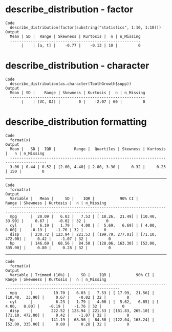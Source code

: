 # describe_distribution - factor

    Code
      describe_distribution(factor(substring("statistics", 1:10, 1:10)))
    Output
      Mean | SD |  Range | Skewness | Kurtosis |  n | n_Missing
      ---------------------------------------------------------
           |    | [a, t] |    -0.77 |    -0.13 | 10 |         0

# describe_distribution - character

    Code
      describe_distribution(as.character(ToothGrowth$supp))
    Output
      Mean | SD |    Range | Skewness | Kurtosis |  n | n_Missing
      -----------------------------------------------------------
           |    | [VC, OJ] |        0 |    -2.07 | 60 |         0

# describe_distribution formatting

    Code
      format(x)
    Output
      Mean |   SD |  IQR |        Range |  Quartiles | Skewness | Kurtosis |   n | n_Missing
      --------------------------------------------------------------------------------------
      3.06 | 0.44 | 0.52 | [2.00, 4.40] | 2.80, 3.30 |     0.32 |     0.23 | 150 |         0

---

    Code
      format(x)
    Output
      Variable |   Mean |     SD |    IQR |           90% CI |           Range | Skewness | Kurtosis |  n | n_Missing
      ---------------------------------------------------------------------------------------------------------------
      mpg      |  20.09 |   6.03 |   7.53 | [ 18.26,  21.49] | [10.40,  33.90] |     0.67 |    -0.02 | 32 |         0
      cyl      |   6.19 |   1.79 |   4.00 | [  5.69,   6.69] | [ 4.00,   8.00] |    -0.19 |    -1.76 | 32 |         0
      disp     | 230.72 | 123.94 | 221.53 | [199.79, 277.01] | [71.10, 472.00] |     0.42 |    -1.07 | 32 |         0
      hp       | 146.69 |  68.56 |  84.50 | [128.06, 163.30] | [52.00, 335.00] |     0.80 |     0.28 | 32 |         0

---

    Code
      format(x)
    Output
      Variable | Trimmed (10%) |     SD |    IQR |           90% CI |           Range | Skewness | Kurtosis |  n | n_Missing
      ----------------------------------------------------------------------------------------------------------------------
      mpg      |         19.70 |   6.03 |   7.53 | [ 17.99,  21.56] | [10.40,  33.90] |     0.67 |    -0.02 | 32 |         0
      cyl      |          6.23 |   1.79 |   4.00 | [  5.62,   6.85] | [ 4.00,   8.00] |    -0.19 |    -1.76 | 32 |         0
      disp     |        222.52 | 123.94 | 221.53 | [181.83, 265.10] | [71.10, 472.00] |     0.42 |    -1.07 | 32 |         0
      hp       |        141.19 |  68.56 |  84.50 | [122.04, 163.24] | [52.00, 335.00] |     0.80 |     0.28 | 32 |         0

